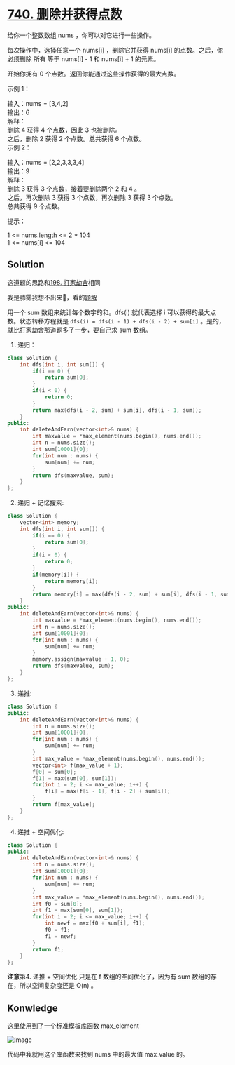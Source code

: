 # [740. 删除并获得点数](https://leetcode.cn/problems/delete-and-earn/description/)
给你一个整数数组 nums ，你可以对它进行一些操作。

每次操作中，选择任意一个 nums[i] ，删除它并获得 nums[i] 的点数。之后，你必须删除 所有 等于 nums[i] - 1 和 nums[i] + 1 的元素。

开始你拥有 0 个点数。返回你能通过这些操作获得的最大点数。

 

示例 1：

输入：nums = [3,4,2]  
输出：6  
解释：  
删除 4 获得 4 个点数，因此 3 也被删除。  
之后，删除 2 获得 2 个点数。总共获得 6 个点数。  
示例 2：  

输入：nums = [2,2,3,3,3,4]  
输出：9  
解释：  
删除 3 获得 3 个点数，接着要删除两个 2 和 4 。  
之后，再次删除 3 获得 3 个点数，再次删除 3 获得 3 个点数。  
总共获得 9 个点数。  
 

提示：

1 <= nums.length <= 2 * 104  
1 <= nums[i] <= 104

## Solution
这道题的思路和[198. 打家劫舍](./198.%20打家劫舍.md)相同

我是肺雾我想不出来🥲，看的[题解](https://leetcode.cn/problems/delete-and-earn/solutions/2793281/ling-shen-ti-dan-da-qia-liao-zhi-jie-xia-c2ql)

用一个 sum 数组来统计每个数字的和。dfs(i) 就代表选择 i 可以获得的最大点数。状态转移方程就是 ` dfs(i) = dfs(i - 1) + dfs(i - 2) + sum[i] ` 。是的，就比打家劫舍那道题多了一步，要自己求 sum 数组。

1. 递归：
```cpp
class Solution {
    int dfs(int i, int sum[]) {
        if(i == 0) {
            return sum[0];
        }
        if(i < 0) {
            return 0;
        }
        return max(dfs(i - 2, sum) + sum[i], dfs(i - 1, sum));
    }
public:
    int deleteAndEarn(vector<int>& nums) {
        int maxvalue = *max_element(nums.begin(), nums.end());
        int n = nums.size();
        int sum[10001]{0};
        for(int num : nums) {
            sum[num] += num;
        }
        return dfs(maxvalue, sum);
    }
};
```
2. 递归 + 记忆搜索:
```cpp
class Solution {
    vector<int> memory;
    int dfs(int i, int sum[]) {
        if(i == 0) {
            return sum[0];
        }
        if(i < 0) {
            return 0;
        }
        if(memory[i]) {
            return memory[i];
        }
        return memory[i] = max(dfs(i - 2, sum) + sum[i], dfs(i - 1, sum));
    }
public:
    int deleteAndEarn(vector<int>& nums) {
        int maxvalue = *max_element(nums.begin(), nums.end());
        int n = nums.size();
        int sum[10001]{0};
        for(int num : nums) {
            sum[num] += num;
        }
        memory.assign(maxvalue + 1, 0);
        return dfs(maxvalue, sum);
    }
};
```
3. 递推:
```cpp
class Solution {
public:
    int deleteAndEarn(vector<int>& nums) {
        int n = nums.size();
        int sum[10001]{0};
        for(int num : nums) {
            sum[num] += num;
        }
        int max_value = *max_element(nums.begin(), nums.end());
        vector<int> f(max_value + 1);
        f[0] = sum[0];
        f[1] = max(sum[0], sum[1]);
        for(int i = 2; i <= max_value; i++) {
            f[i] = max(f[i - 1], f[i - 2] + sum[i]);
        }
        return f[max_value];
    }
};
```
4. 递推 + 空间优化:
```cpp
class Solution {
public:
    int deleteAndEarn(vector<int>& nums) {
        int n = nums.size();
        int sum[10001]{0};
        for(int num : nums) {
            sum[num] += num;
        }
        int max_value = *max_element(nums.begin(), nums.end());
        int f0 = sum[0];
        int f1 = max(sum[0], sum[1]);
        for(int i = 2; i <= max_value; i++) {
            int newf = max(f0 + sum[i], f1);
            f0 = f1;
            f1 = newf;
        }
        return f1;
    }
};
```
**注意**第4. 递推 + 空间优化 只是在 f 数组的空间优化了，因为有 sum 数组的存在，所以空间复杂度还是 O(n) 。
## Konwledge
这里使用到了一个标准模板库函数 max_element 

![image](https://github.com/user-attachments/assets/7f0c6257-b8f1-49ff-87eb-03f18602d48c)

代码中我就用这个库函数来找到 nums 中的最大值 max_value 的。
